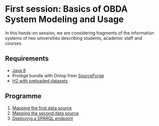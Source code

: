 First session: Basics of OBDA System Modeling and Usage
=======================================================

In this hands-on session, we are considering fragments of the information systems
of two universities describing students, academic staff and courses.


Requirements
------------

* [Java 8](http://www.oracle.com/technetwork/java/javase/downloads/index.html)
* Protégé bundle with Ontop from [SourceForge](https://sourceforge.net/projects/ontop4obda/files/ontop-3.0.0-beta-1/)
* [H2 with preloaded datasets](https://github.com/ontop/ontop-examples/raw/master/ekaw-tutorial-2016/h2-ekaw.zip)


Programme
---------
 1. [Mapping the first data source](university-1.md)
 2. [Mapping the second data source](university-2.md)
 3. [Deploying a SPARQL endpoint](sparql-endpoint.md)
